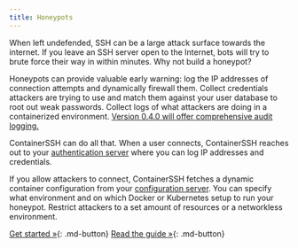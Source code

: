 ```yaml
---
title: Honeypots
---
```


When left undefended, SSH can be a large attack surface towards the internet. If you leave an SSH server open to the Internet, bots will try to brute force their way in within minutes. Why not build a honeypot?

Honeypots can provide valuable early warning: log the IP addresses of connection attempts and dynamically firewall them. Collect credentials attackers are trying to use and match them against your user database to root out weak passwords. Collect logs of what attackers are doing in a containerized environment. [Version 0.4.0 will offer comprehensive audit logging.](/reference/upcoming/audit.md)

ContainerSSH can do all that. When a user connects, ContainerSSH reaches out to your [authentication server](../reference/auth.md) where you can log IP addresses and credentials.

If you allow attackers to connect, ContainerSSH fetches a dynamic container configuration from your [configuration server](../reference/configserver.md). You can specify what environment and on which Docker or Kubernetes setup to run your honeypot. Restrict attackers to a set amount of resources or a networkless environment.

[Get started »](../getting-started/index.md){: .md-button} [Read the guide »](../guides/honeypot.md){: .md-button}